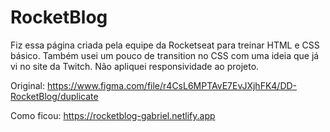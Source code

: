 # RocketBlog

 Fiz essa página criada pela equipe da Rocketseat para treinar HTML e CSS básico. Também usei um pouco de transition no CSS com uma ideia que já vi no site da Twitch. Não apliquei responsividade ao projeto.

 Original: https://www.figma.com/file/r4CsL6MPTAvE7EvJXjhFK4/DD-RocketBlog/duplicate

 Como ficou: https://rocketblog-gabriel.netlify.app
